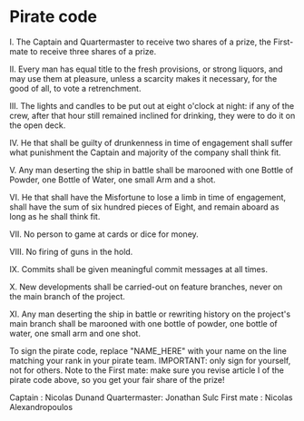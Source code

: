 # Pirate code

I.    The Captain and Quartermaster to receive two shares of a prize, the First-mate to
      receive three shares of a prize.

II.   Every man has equal title to the fresh provisions, or strong liquors, and may use
      them at pleasure, unless a scarcity makes it necessary, for the good of all, to vote
      a retrenchment.

III.  The lights and candles to be put out at eight o'clock at night: if any of the crew,
      after that hour still remained inclined for drinking, they were to do it on the open
      deck.

IV.   He that shall be guilty of drunkenness in time of engagement shall suffer what
      punishment the Captain and majority of the company shall think fit.

V.    Any man deserting the ship in battle shall be marooned with one Bottle of Powder, one
      Bottle of Water, one small Arm and a shot.

VI.   He that shall have the Misfortune to lose a limb in time of engagement, shall have the
      sum of six hundred pieces of Eight, and remain aboard as long as he shall think fit.

VII.  No person to game at cards or dice for money.

VIII. No firing of guns in the hold.

IX.   Commits shall be given meaningful commit messages at all times.

X.    New developments shall be carried-out on feature branches, never on the main branch
      of the project.

XI.   Any man deserting the ship in battle or rewriting history on the project's main branch
      shall be marooned with one bottle of powder, one bottle of water, one small arm and one
      shot.


To sign the pirate code, replace "NAME_HERE" with your name on the line matching your
rank in your pirate team. IMPORTANT: only sign for yourself, not for others.
Note to the First mate: make sure you revise article I of the pirate code above, so you
get your fair share of the prize!

Captain      : Nicolas Dunand
Quartermaster: Jonathan Sulc
First mate   : Nicolas Alexandropoulos


